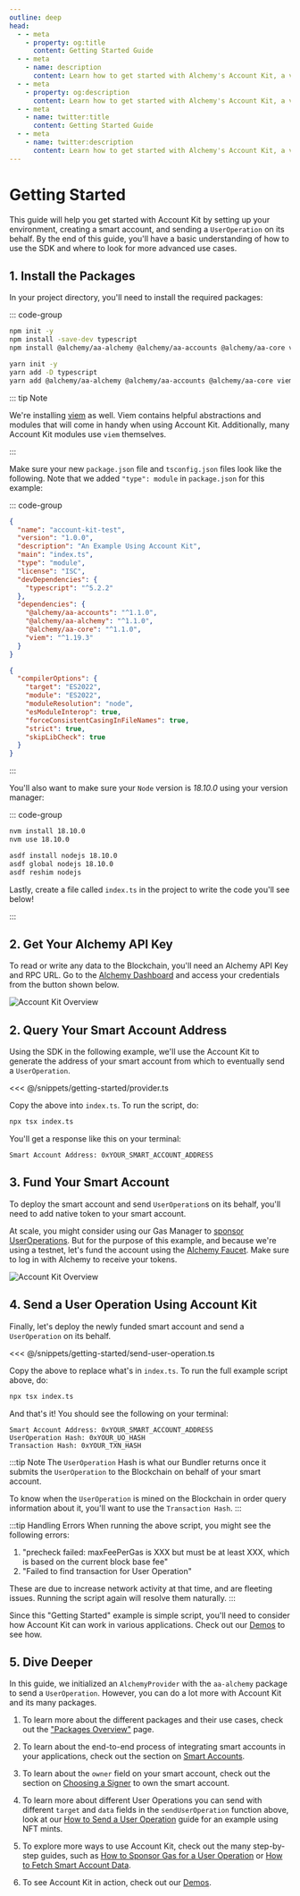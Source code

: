 ```yaml
---
outline: deep
head:
  - - meta
    - property: og:title
      content: Getting Started Guide
  - - meta
    - name: description
      content: Learn how to get started with Alchemy's Account Kit, a vertically integrated stack for building apps that support ERC-4337.
  - - meta
    - property: og:description
      content: Learn how to get started with Alchemy's Account Kit, a vertically integrated stack for building apps that support ERC-4337.
  - - meta
    - name: twitter:title
      content: Getting Started Guide
  - - meta
    - name: twitter:description
      content: Learn how to get started with Alchemy's Account Kit, a vertically integrated stack for building apps that support ERC-4337.
---
```


# Getting Started

This guide will help you get started with Account Kit by setting up your environment, creating a smart account, and sending a `UserOperation` on its behalf. By the end of this guide, you'll have a basic understanding of how to use the SDK and where to look for more advanced use cases.

## 1. Install the Packages

In your project directory, you'll need to install the required packages:

::: code-group

```bash [npm]
npm init -y
npm install -save-dev typescript
npm install @alchemy/aa-alchemy @alchemy/aa-accounts @alchemy/aa-core viem
```

```bash [yarn]
yarn init -y
yarn add -D typescript
yarn add @alchemy/aa-alchemy @alchemy/aa-accounts @alchemy/aa-core viem
```

::: tip Note

We're installing [viem](https://viem.sh/) as well. Viem contains helpful abstractions and modules that will come in handy when using Account Kit. Additionally, many Account Kit modules use `viem` themselves.

:::

Make sure your new `package.json` file and `tsconfig.json` files look like the following. Note that we added `"type": module` in `package.json` for this example:

::: code-group

```json [package.json]
{
  "name": "account-kit-test",
  "version": "1.0.0",
  "description": "An Example Using Account Kit",
  "main": "index.ts",
  "type": "module",
  "license": "ISC",
  "devDependencies": {
    "typescript": "^5.2.2"
  },
  "dependencies": {
    "@alchemy/aa-accounts": "^1.1.0",
    "@alchemy/aa-alchemy": "^1.1.0",
    "@alchemy/aa-core": "^1.1.0",
    "viem": "^1.19.3"
  }
}
```

```json [tsconfig.json]
{
  "compilerOptions": {
    "target": "ES2022",
    "module": "ES2022",
    "moduleResolution": "node",
    "esModuleInterop": true,
    "forceConsistentCasingInFileNames": true,
    "strict": true,
    "skipLibCheck": true
  }
}
```

:::

You'll also want to make sure your `Node` version is _18.10.0_ using your version manager:

::: code-group

```bash [nvm]
nvm install 18.10.0
nvm use 18.10.0
```

```bash [asdf]
asdf install nodejs 18.10.0
asdf global nodejs 18.10.0
asdf reshim nodejs
```

Lastly, create a file called `index.ts` in the project to write the code you'll see below!

:::

## 2. Get Your Alchemy API Key

To read or write any data to the Blockchain, you'll need an Alchemy API Key and RPC URL. Go to the [Alchemy Dashboard](https://dashboard.alchemy.com) and access your credentials from the button shown below.

<img src="/images/alchemy-dashboard.png" width="auto" height="auto" alt="Account Kit Overview" style="display: block; margin: auto;">

## 2. Query Your Smart Account Address

Using the SDK in the following example, we'll use the Account Kit to generate the address of your smart account from which to eventually send a `UserOperation`.

<<< @/snippets/getting-started/provider.ts

Copy the above into `index.ts`. To run the script, do:

```bash
npx tsx index.ts
```

You'll get a response like this on your terminal:

```
Smart Account Address: 0xYOUR_SMART_ACCOUNT_ADDRESS
```

## 3. Fund Your Smart Account

To deploy the smart account and send `UserOperation`s on its behalf, you'll need to add native token to your smart account.

At scale, you might consider using our Gas Manager to [sponsor UserOperations](/guides/sponsoring-gas/sponsoring-gas). But for the purpose of this example, and because we're using a testnet, let's fund the account using the [Alchemy Faucet](https://sepoliafaucet.com). Make sure to log in with Alchemy to receive your tokens.

<img src="/images/alchemy-faucet.png" width="auto" height="auto" alt="Account Kit Overview" style="display: block; margin: auto;">

## 4. Send a User Operation Using Account Kit

Finally, let's deploy the newly funded smart account and send a `UserOperation` on its behalf.

<<< @/snippets/getting-started/send-user-operation.ts

Copy the above to replace what's in `index.ts`. To run the full example script above, do:

```bash
npx tsx index.ts
```

And that's it! You should see the following on your terminal:

```
Smart Account Address: 0xYOUR_SMART_ACCOUNT_ADDRESS
UserOperation Hash: 0xYOUR_UO_HASH
Transaction Hash: 0xYOUR_TXN_HASH
```

:::tip Note
The `UserOperation` Hash is what our Bundler returns once it submits the `UserOperation` to the Blockchain on behalf of your smart account.

To know when the `UserOperation` is mined on the Blockchain in order query information about it, you'll want to use the `Transaction Hash`.
:::

:::tip Handling Errors
When running the above script, you might see the following errors:

1. "precheck failed: maxFeePerGas is XXX but must be at least XXX, which is based on the current block base fee"
2. "Failed to find transaction for User Operation"

These are due to increase network activity at that time, and are fleeting issues. Running the script again will resolve them naturally.
:::

Since this "Getting Started" example is simple script, you'll need to consider how Account Kit can work in various applications. Check out our [Demos](/overview/demos) to see how.

## 5. Dive Deeper

In this guide, we initialized an `AlchemyProvider` with the `aa-alchemy` package to send a `UserOperation`. However, you can do a lot more with Account Kit and its many packages.

1. To learn more about the different packages and their use cases, check out the ["Packages Overview"](/overview/package-overview) page.

2. To learn about the end-to-end process of integrating smart accounts in your applications, check out the section on [Smart Accounts](/smart-accounts/overview).

3. To learn about the `owner` field on your smart account, check out the section on [Choosing a Signer](/smart-accounts/signers/choosing-a-signer) to own the smart account.

4. To learn more about different User Operations you can send with different `target` and `data` fields in the `sendUserOperation` function above, look at our [How to Send a User Operation](/guides/send-user-operation) guide for an example using NFT mints.

5. To explore more ways to use Account Kit, check out the many step-by-step guides, such as [How to Sponsor Gas for a User Operation](/guides/sponsoring-gas/sponsoring-gas) or [How to Fetch Smart Account Data](/guides/enhanced-apis/nft).

6. To see Account Kit in action, check out our [Demos](/overview/demos).
